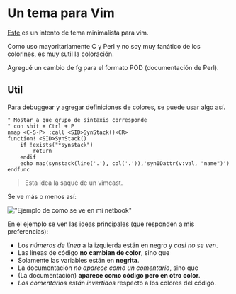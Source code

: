 # Un tema para Vim

[Este](https://github.com/MarxBro/marxbros_vim_theme) es un intento de tema minimalista para vim.

Como uso mayoritariamente C y Perl y no soy muy fanático de
 los colorines, es muy sutil la coloración.
 
Agregué un cambio de fg para el formato POD (documentación de Perl). 

## Util

Para debuggear y agregar definiciones de colores, se puede usar algo así.

    " Mostar a que grupo de sintaxis corresponde
    " con shit + Ctrl + P
    nmap <C-S-P> :call <SID>SynStack()<CR>
    function! <SID>SynStack()
        if !exists("*synstack")
            return
        endif
        echo map(synstack(line('.'), col('.')),'synIDattr(v:val, "name")')
    endfunc

> Esta idea la saqué de un vimcast.

Se ve más o menos así:

!["Ejemplo de como se ve en mi netbook"](/data/vt.png)

En el ejemplo se ven las ideas principales (que responden a mis preferencias):

* Los _números de línea_ a la izquierda están en negro y _casi no se ven_.
* Las líneas de código __no cambian de color__, sino que
* Solamente las variables están en __negrita__.
* La documentación _no aparece como un comentario_, sino que 
* (La documentación) __aparece como código pero en otro color__.
* _Los comentarios están invertidos_ respecto a los colores del código.
